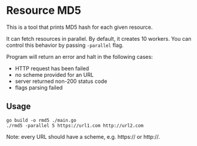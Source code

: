 # Resource MD5
This is a tool that prints MD5 hash for each given resource.

It can fetch resources in parallel. By default, it creates 10 workers. You can control this behavior by passing `-parallel` flag.

Program will return an error and halt in the following cases:
- HTTP request has been failed
- no scheme provided for an URL
- server returned non-200 status code
- flags parsing failed

## Usage
```shell
go build -o rmd5 ./main.go
./rmd5 -parallel 5 https://url1.com http://url2.com

```

Note: every URL should have a scheme, e.g. https:// or http://.
